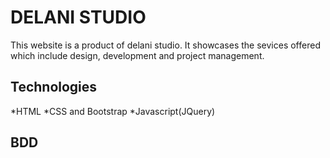 # DELANI STUDIO
This website is a product of delani studio. It showcases the sevices offered which include design, development and project management.
## Technologies
*HTML
*CSS and Bootstrap
*Javascript(JQuery)
## BDD
